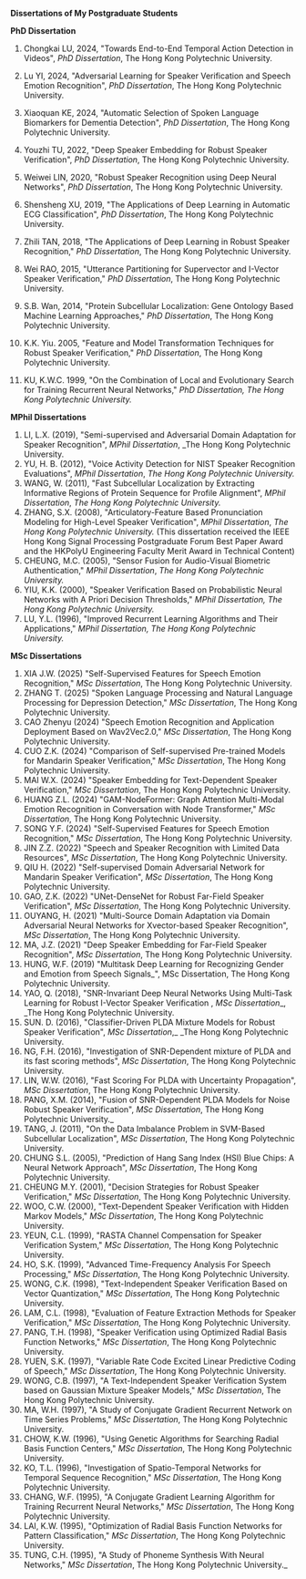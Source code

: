 **Dissertations of My Postgraduate Students**

**PhD Dissertation**

1.  Chongkai LU, 2024, "Towards End-to-End Temporal Action Detection in Videos", _PhD Dissertation_, The Hong Kong Polytechnic University.  
    
2.  Lu YI, 2024, "Adversarial Learning for Speaker Verification and Speech Emotion Recognition", _PhD Dissertation_, The Hong Kong Polytechnic University.  
    
3.  Xiaoquan KE, 2024, "Automatic Selection of Spoken Language Biomarkers for Dementia Detection", _PhD Dissertation_, The Hong Kong Polytechnic University.  
    
4.  Youzhi TU, 2022, "Deep Speaker Embedding for Robust Speaker Verification", _PhD Dissertation_, The Hong Kong Polytechnic University.  
    
5.  Weiwei LIN, 2020, "Robust Speaker Recognition using Deep Neural Networks", _PhD Dissertation_, The Hong Kong Polytechnic University.  
    
6.  Shensheng XU, 2019, "The Applications of Deep Learning in Automatic ECG Classification", _PhD Dissertation_, The Hong Kong Polytechnic University.  
    
7.  Zhili TAN, 2018, "The Applications of Deep Learning in Robust Speaker Recognition," _PhD Dissertation_, The Hong Kong Polytechnic University.  
    
8.  Wei RAO, 2015, "Utterance Partitioning for Supervector and I-Vector Speaker Verification," _PhD Dissertation_, The Hong Kong Polytechnic University.  
      
9.  S.B. Wan, 2014, "Protein Subcellular Localization: Gene Ontology Based Machine Learning Approaches," _PhD Dissertation_, The Hong Kong Polytechnic University.  
          
10.  K.K. Yiu. 2005, "Feature and Model Transformation Techniques for Robust Speaker Verification," _PhD Dissertation_, The Hong Kong Polytechnic University.

11.  KU, K.W.C. 1999, "On the Combination of Local and Evolutionary Search for Training Recurrent Neural Networks," _PhD Dissertation, The Hong Kong Polytechnic University._

**MPhil Dissertations**

1.  LI, L.X. (2019), "Semi-supervised and Adversarial Domain Adaptation for Speaker Recognition", _MPhil Dissertation_, _The Hong Kong Polytechnic University.  
2.  YU, H. B. (2012), "Voice Activity Detection for NIST Speaker Recognition Evaluations", _MPhil Dissertation_, _The Hong Kong Polytechnic University._ 
3.  WANG, W. (2011), "Fast Subcellular Localization by Extracting Informative Regions of Protein Sequence for Profile Alignment", _MPhil Dissertation_, _The Hong Kong Polytechnic University._ 
4.  ZHANG, S.X. (2008), "Articulatory-Feature Based Pronunciation Modeling for High-Level Speaker Verification", _MPhil Dissertation_, _The Hong Kong Polytechnic University._ (This dissertation received the IEEE Hong Kong Signal Processing Postgraduate Forum Best Paper Award and the HKPolyU Engineering Faculty Merit Award in Technical Content)  
5.  CHEUNG, M.C. (2005), "Sensor Fusion for Audio-Visual Biometric Authentication," _MPhil Dissertation_, _The Hong Kong Polytechnic University._ 
6.  YIU, K.K. (2000), "Speaker Verification Based on Probabilistic Neural Networks with A Priori Decision Thresholds," _MPhil Dissertation, The Hong Kong Polytechnic University._ 
7.  LU, Y.L. (1996), "Improved Recurrent Learning Algorithms and Their Applications," _MPhil Dissertation, The Hong Kong Polytechnic University._

**MSc Dissertations**
1.  XIA J.W. (2025) "Self-Supervised Features for Speech Emotion Recognition," _MSc Dissertation_, The Hong Kong Polytechnic University.
2.  ZHANG T. (2025) "Spoken Language Processing and Natural Language Processing for Depression Detection," _MSc Dissertation_, The Hong Kong Polytechnic University.
1.  CAO Zhenyu (2024) "Speech Emotion Recognition and Application Deployment Based on Wav2Vec2.0," _MSc Dissertation_, The Hong Kong Polytechnic University.
1.  CUO Z.K. (2024) "Comparison of Self-supervised Pre-trained Models for Mandarin Speaker Verification," _MSc Dissertation_, The Hong Kong Polytechnic University.
1.  MAI W.X. (2024) "Speaker Embedding for Text-Dependent Speaker Verification," _MSc Dissertation_, The Hong Kong Polytechnic University.
1.  HUANG Z.L. (2024) "GAM-NodeFormer: Graph Attention Multi-Modal Emotion Recognition in Conversation with Node Transformer," _MSc Dissertation_, The Hong Kong Polytechnic University.
1.  SONG Y.F. (2024) "Self-Supervised Features for Speech Emotion Recognition," _MSc Dissertation_, The Hong Kong Polytechnic University.
1.  JIN Z.Z. (2022) "Speech and Speaker Recognition with Limited Data Resources", _MSc Dissertation_, The Hong Kong Polytechnic University.
2.  QIU H. (2022) "Self-supervised Domain Adversarial Network for Mandarin Speaker Verification", _MSc Dissertation_, The Hong Kong Polytechnic University.  
3.  GAO, Z.K. (2022) "UNet-DenseNet for Robust Far-Field Speaker Verification", _MSc Dissertation_, The Hong Kong Polytechnic University.  
4.  OUYANG, H. (2021) "Multi-Source Domain Adaptation via Domain Adversarial Neural Networks for Xvector-based Speaker Recognition", _MSc Dissertation_, The Hong Kong Polytechnic University.  
5.  MA, J.Z. (2021) "Deep Speaker Embedding for Far-Field Speaker Recognition", _MSc Dissertation_, The Hong Kong Polytechnic University.  
6.  HUNG, W.F. (2019) "Multitask Deep Learning for Recognizing Gender and Emotion from Speech Signals_", MSc Dissertation, The Hong Kong Polytechnic University.  
7.  YAO, Q. (2018), "SNR-Invariant Deep Neural Networks Using Multi-Task Learning for Robust I-Vector Speaker Verification , _MSc Dissertation__, _The Hong Kong Polytechnic University.  
8.  SUN. D. (2016), "Classifier-Driven PLDA Mixture Models for Robust Speaker Verification", _MSc Dissertation_,_ _The Hong Kong Polytechnic University.  
9.  NG, F.H. (2016), "Investigation of SNR-Dependent mixture of PLDA and its fast scoring methods", _MSc Dissertation_, The Hong Kong Polytechnic University.  
10.  LIN, W.W. (2016), "Fast Scoring For PLDA with Uncertainty Propagation", _MSc Dissertation_, The Hong Kong Polytechnic University.  
11.  PANG, X.M. (2014), "Fusion of SNR-Dependent PLDA Models for Noise Robust Speaker Verification", _MSc Dissertation_, The Hong Kong Polytechnic University._  
12.  TANG, J. (2011), "On the Data Imbalance Problem in SVM-Based Subcellular Localization", _MSc Dissertation_, The Hong Kong Polytechnic University.  
13.  CHUNG S.L. (2005), "Prediction of Hang Sang Index (HSI) Blue Chips: A Neural Network Approach", _MSc Dissertation_, The Hong Kong Polytechnic University.  
14.  CHEUNG M.Y. (2001), "Decision Strategies for Robust Speaker Verification," _MSc Dissertation_, The Hong Kong Polytechnic University.  
15.  WOO, C.W. (2000), "Text-Dependent Speaker Verification with Hidden Markov Models," _MSc Dissertation_, The Hong Kong Polytechnic University.  
16.  YEUN, C.L. (1999), "RASTA Channel Compensation for Speaker Verification System," _MSc Dissertation_, The Hong Kong Polytechnic University.  
17.  HO, S.K. (1999), "Advanced Time-Frequency Analysis For Speech Processing," _MSc Dissertation_, The Hong Kong Polytechnic University.  
18.  WONG, C.K. (1998), "Text-Independent Speaker Verification Based on Vector Quantization," _MSc Dissertation_, The Hong Kong Polytechnic University.  
19.  LAM, C.L. (1998), "Evaluation of Feature Extraction Methods for Speaker Verification," _MSc Dissertation_, The Hong Kong Polytechnic University.  
20.  PANG, T.H. (1998), "Speaker Verification using Optimized Radial Basis Function Networks," _MSc Dissertation_, The Hong Kong Polytechnic University.  
21.  YUEN, S.K. (1997), "Variable Rate Code Excited Linear Predictive Coding of Speech," _MSc Dissertation_, The Hong Kong Polytechnic University.  
22.  WONG, C.B. (1997), "A Text-Independent Speaker Verification System based on Gaussian Mixture Speaker Models," _MSc Dissertation_, The Hong Kong Polytechnic University.  
23.  MA, W.H. (1997), "A Study of Conjugate Gradient Recurrent Network on Time Series Problems," _MSc Dissertation_, The Hong Kong Polytechnic University.  
24.  CHOW, K.W. (1996), "Using Genetic Algorithms for Searching Radial Basis Function Centers," _MSc Dissertation_, The Hong Kong Polytechnic University.  
25.  KO, T.L. (1996), "Investigation of Spatio-Temporal Networks for Temporal Sequence Recognition," _MSc Dissertation_, The Hong Kong Polytechnic University.  
26.  CHANG, W.F. (1995), "A Conjugate Gradient Learning Algorithm for Training Recurrent Neural Networks," _MSc Dissertation_, The Hong Kong Polytechnic University.  
27.  LAI, K.W. (1995), "Optimization of Radial Basis Function Networks for Pattern Classification," _MSc Dissertation_, The Hong Kong Polytechnic University.  
28.  TUNG, C.H. (1995), "A Study of Phoneme Synthesis With Neural Networks," _MSc Dissertation_, The Hong Kong Polytechnic University._
